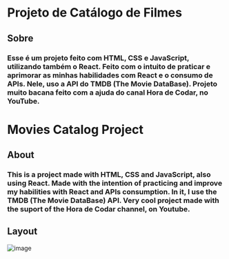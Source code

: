 # Projeto de Catálogo de Filmes

## Sobre
### Esse é um projeto feito com HTML, CSS e JavaScript, utilizando também o React. Feito com o intuito de praticar e aprimorar as minhas habilidades com React e o consumo de APIs. Nele, uso a API do TMDB (The Movie DataBase). Projeto muito bacana feito com a ajuda do canal Hora de Codar, no YouTube. 

# Movies Catalog Project

## About
### This is a project made with HTML, CSS and JavaScript, also using React. Made with the intention of practicing and improve my habilities with React and APIs consumption. In it, I use the TMDB (The Movie DataBase) API. Very cool project made with the suport of the Hora de Codar channel, on Youtube.

## Layout
![image](https://github.com/lucasbrito0611/Filmes/assets/122239789/058fd572-8e8a-49b5-b9b3-498e6cf7af45)
